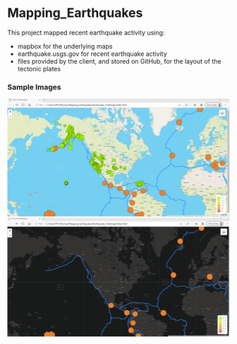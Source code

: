 # Mapping_Earthquakes

This project mapped recent earthquake activity using:
- mapbox for the underlying maps
- earthquake.usgs.gov for recent earthquake activity
- files provided by the client, and stored on GitHub, for the layout of the tectonic plates

### Sample Images

![Recent Earthquakes](RecentEarthquakes.png)
![Major Earthquakes Only](RecentMajorEarthquakes.png)

